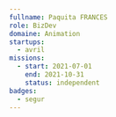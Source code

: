 ```yaml
---
fullname: Paquita FRANCES
role: BizDev
domaine: Animation
startups:
  - avril 
missions:
  - start: 2021-07-01
    end: 2021-10-31
    status: independent
badges:
  - segur
---
```


